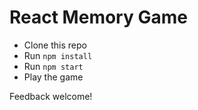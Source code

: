 # React Memory Game

* Clone this repo
* Run `npm install`
* Run `npm start`
* Play the game

Feedback welcome!